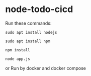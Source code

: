 # node-todo-cicd

Run these commands:


`sudo apt install nodejs`


`sudo apt install npm`


`npm install`

`node app.js`

or Run by docker and docker compose
